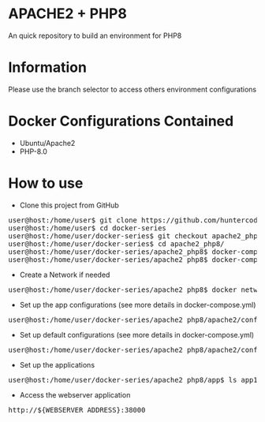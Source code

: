 
# APACHE2 + PHP8
An quick repository to build an environment for PHP8


# Information

Please use the branch selector to access others environment configurations


# Docker Configurations Contained

- Ubuntu/Apache2
- PHP-8.0


# How to use

- Clone this project from GitHub

<pre>
user@host:/home/user$ git clone https://github.com/huntercodexs/docker-series.git .
user@host:/home/user$ cd docker-series
user@host:/home/user/docker-series$ git checkout apache2_php8
user@host:/home/user/docker-series$ cd apache2_php8/
user@host:/home/user/docker-series/apache2_php8$ docker-compose up --build (in first time)
user@host:/home/user/docker-series/apache2_php8$ docker-compose start (in others case)
</pre>

- Create a Network if needed

<pre>
user@host:/home/user/docker-series/apache2_php8$ docker network create open_network
</pre>

- Set up the app configurations (see more details in docker-compose.yml)

<pre>
user@host:/home/user/docker-series/apache2_php8/apache2/conf$ app.local.conf
</pre>

- Set up default configurations (see more details in docker-compose.yml)

<pre>
user@host:/home/user/docker-series/apache2_php8/apache2/conf$ 000-default.local.conf
</pre>

- Set up the applications

<pre>
user@host:/home/user/docker-series/apache2_php8/app$ ls app1 app2
</pre>

- Access the webserver application

<pre>
http://${WEBSERVER_ADDRESS}:38000
</pre>
